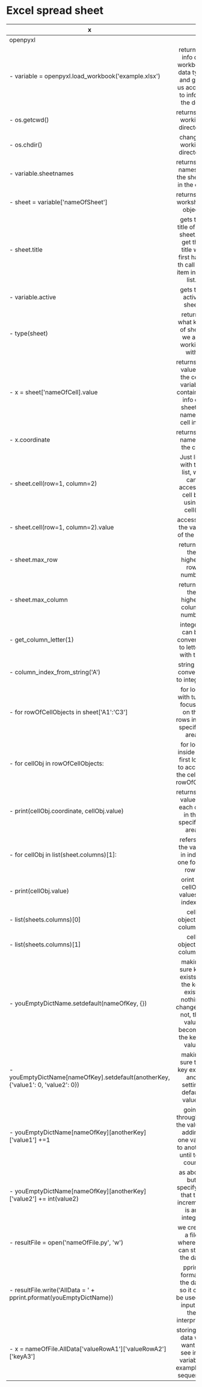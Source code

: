 # Excel spread sheet

x		                       						|     															|
-------------------------------------------------------------------------------------|:-----------------------------------------------------------------------------------------------------------------:|
openpyxl										| 															|
- variable = openpyxl.load_workbook('example.xlsx')					| returning info on workbook data type and give us access to info in the doc						|
- os.getcwd()										| returns the working directory											|
- os.chdir()										| changes working directory												|
- variable.sheetnames									| returns the names of the sheets in the doc										|
- sheet = variable['nameOfSheet']							| returns the worksheet object											|
- sheet.title										| gets the title of the sheet. to get the title we first have th call the item in the list.				|
- variable.active									| gets the active sheet												|
- type(sheet)										| returns what kind of sheet we are working with									|
- x = sheet['nameOfCell].value							| returns the value in the cell. variable containing info of sheet + name of cell in []				|
- x.coordinate										| returns the name of the cell											|
- sheet.cell(row=1, column=2)								| Just like with the list, we can access a cell bu using cell()							|
- sheet.cell(row=1, column=2).value							| accessing the value of the cell											|
- sheet.max_row									| returning the highest row number											|
- sheet.max_column									| returning the highest column number											|
- get_column_letter(1)									| integers can be converted to letters with this									|
- column_index_from_string('A')							| string are converter to integers											|
- for rowOfCellObjects in sheet['A1':'C3']						| for loop with tuple focused on the rows in the specifies area							|
- for cellObj in rowOfCellObjects:							| for loop inside the first loop to access the cells in rowOfCells							|
- print(cellObj.coordinate, cellObj.value)						| returns the value of each cell in the specified area								|
- for cellObj in list(sheet.columns)[1]:						| refers to the value in index one for all rows									|
- print(cellObj.value)									| orint all cellObj values in index 1											|
- list(sheets.columns)[0]								| cell objects in column A												|
- list(sheets.columns)[1]								| cell objects in column B												|
- youEmptyDictName.setdefault(nameOfKey, {})						| making sure key exists. If the key exist, nothing changes. If not, this value becomes the key's value		|
- youEmptyDictName[nameOfKey].setdefault(anotherKey, {'value1': 0, 'value2': 0})	| making sure the key exists and setting default values								|
- youEmptyDictName[nameOfKey][anotherKey]['value1'] +=1				| going through all the values, adding one value to another until toal count						|
- youEmptyDictName[nameOfKey][anotherKey]['value2'] += int(value2)			| as above but specifying that the increment is an integer								|
- resultFile = open('nameOfFile.py', 'w')						| we create a file where we can store the data									|
- resultFile.write('AllData = ' + pprint.pformat(youEmptyDictName))			| pprint formats the data so it can be used as input to the interpreter						|
- x = nameOfFile.AllData['valueRowA1']['valueRowA2']['keyA3']			| storing the data we want to see in a variable, example of sequence							|
